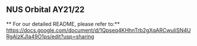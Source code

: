 ## NUS Orbital AY21/22 ##

** For our detailed README, please refer to:** 
https://docs.google.com/document/d/1Qpseq4KHhnTrb2gXqARCwuliSN4URgAlzKJIa49O1ps/edit?usp=sharing
